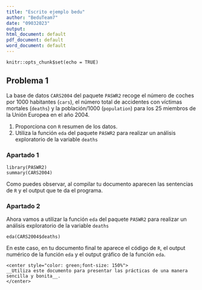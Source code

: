 ```yaml
---
title: "Escrito ejemplo bedu"
author: "BeduTeam7"
date: "09032023"
output:
html_document: default
pdf_document: default
word_document: default
---
```


```{r setup, include=FALSE}
knitr::opts_chunk$set(echo = TRUE)  
```


## Problema 1

La base de datos `CARS2004` del paquete `PASWR2` recoge el número de coches por 1000 habitantes (`cars`), el número total de accidentes con víctimas mortales (`deaths`) y la población/1000 (`population`) para los 25 miembros de la Unión Europea en el año 2004.

1. Proporciona con `R` resumen de los datos.
2. Utiliza la función `eda` del paquete `PASWR2` para realizar un análisis exploratorio de la variable `deaths`


### Apartado 1

```{r}
library(PASWR2)
summary(CARS2004) 
```

Como puedes observar, al compilar tu documento aparecen las sentencias de `R` y el output que te da el programa.


### Apartado 2

Ahora vamos a utilizar la función `eda` del paquete `PASWR2` para realizar un análisis exploratorio de la variable `deaths`

```{r}
eda(CARS2004$deaths)
```

En este caso, en tu documento final te aparece el código de `R`, el output numérico de la función `eda` y el output gráfico de la función `eda`.

~~~
<center style="color: green;font-size: 150%">
__Utiliza este documento para presentar las prácticas de una manera sencilla y bonita__.
</center>

~~~
